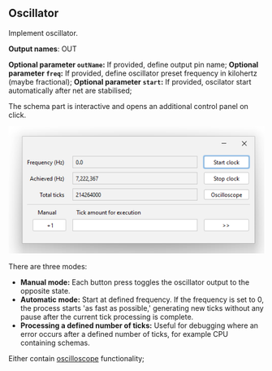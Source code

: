 ## Oscillator

Implement oscillator.

**Output names**: OUT

**Optional parameter `outName`:** If provided, define output pin name;
**Optional parameter `freq`:** If provided, define oscillator preset frequency in kilohertz (maybe fractional);
**Optional parameter `start`:** If provided, oscilator start automatically after net are stabilised;

The schema part is interactive and opens an additional control panel on click.

![img_1.png](img/oscillator_ui.png)

There are three modes:

- **Manual mode:** Each button press toggles the oscillator output to the opposite state.
- **Automatic mode:** Start at defined frequency. If the frequency is set to 0, the process starts 'as fast as possible,' generating new ticks without any
  pause after the current tick processing is complete.
- **Processing a defined number of ticks:** Useful for debugging where an error occurs after a defined number of ticks, for example CPU containing schemas.

Either contain [oscilloscope](OSCILLOSCOPE.md) functionality;


